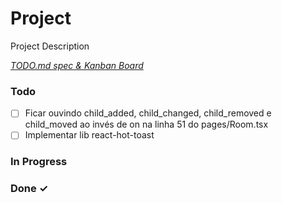# Project

Project Description

<em>[TODO.md spec & Kanban Board](https://bit.ly/3fCwKfM)</em>

### Todo

- [ ] Ficar ouvindo child_added, child_changed, child_removed e child_moved ao invés de on na linha 51 do pages/Room.tsx  
- [ ] Implementar lib react-hot-toast  

### In Progress


### Done ✓


